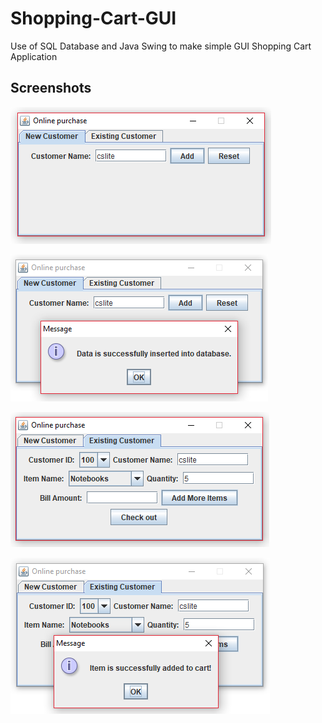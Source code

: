 # Shopping-Cart-GUI
Use of SQL Database and Java Swing to make simple GUI Shopping Cart Application

## Screenshots

![Screenshot 1](https://raw.githubusercontent.com/cslite/Shopping-Cart-GUI/master/scr1.png)

![Screenshot 2](https://raw.githubusercontent.com/cslite/Shopping-Cart-GUI/master/scr2.png)

![Screenshot 3](https://raw.githubusercontent.com/cslite/Shopping-Cart-GUI/master/scr3.png)

![Screenshot 4](https://raw.githubusercontent.com/cslite/Shopping-Cart-GUI/master/scr4.png)
